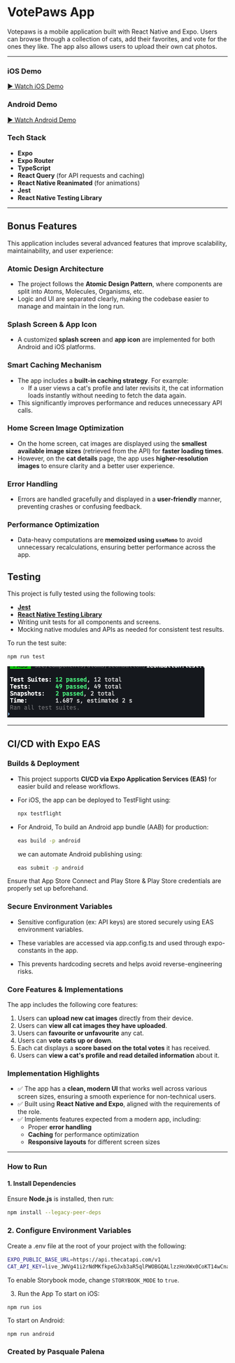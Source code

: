 # VotePaws App

Votepaws is a mobile application built with React Native and Expo. Users can browse through a collection of cats, add their favorites, and vote for the ones they like. The app also allows users to upload their own cat photos.

---

### iOS Demo

[▶️ Watch iOS Demo](demo/ios-demo.mov)

### Android Demo

[▶️ Watch Android Demo](demo/android-demo.mov)


### Tech Stack

- **Expo**
- **Expo Router**
- **TypeScript**
- **React Query** (for API requests and caching)
- **React Native Reanimated** (for animations)
- **Jest** 
- **React Native Testing Library**

---

## Bonus Features

This application includes several advanced features that improve scalability, maintainability, and user experience:

### Atomic Design Architecture

- The project follows the **Atomic Design Pattern**, where components are split into Atoms, Molecules, Organisms, etc.
- Logic and UI are separated clearly, making the codebase easier to manage and maintain in the long run.

### Splash Screen & App Icon

- A customized **splash screen** and **app icon** are implemented for both Android and iOS platforms.

### Smart Caching Mechanism

- The app includes a **built-in caching strategy**. For example:
  - If a user views a cat's profile and later revisits it, the cat information loads instantly without needing to fetch the data again.
- This significantly improves performance and reduces unnecessary API calls.

### Home Screen Image Optimization

- On the home screen, cat images are displayed using the **smallest available image sizes** (retrieved from the API) for **faster loading times**.
- However, on the **cat details** page, the app uses **higher-resolution images** to ensure clarity and a better user experience.

### Error Handling

- Errors are handled gracefully and displayed in a **user-friendly** manner, preventing crashes or confusing feedback.

### Performance Optimization

- Data-heavy computations are **memoized using `useMemo`** to avoid unnecessary recalculations, ensuring better performance across the app.

## Testing

This project is fully tested using the following tools:

- **[Jest](https://jestjs.io/)** 
- **[React Native Testing Library](https://callstack.github.io/react-native-testing-library/)** 
- Writing unit tests for all components and screens.
- Mocking native modules and APIs as needed for consistent test results.

To run the test suite:
```bash
npm run test
```

![Test Result](./demo/test-result.png)

---

## CI/CD with Expo EAS

### Builds & Deployment

- This project supports **CI/CD via Expo Application Services (EAS)** for easier build and release workflows.
- For iOS, the app can be deployed to TestFlight using:

  ```bash
  npx testflight
  ```
- For Android, To build an Android app bundle (AAB)   for production:
  ```bash
  eas build -p android
  ```
  we can automate Android publishing using:
  ```bash
  eas submit -p android
  ```

Ensure that App Store Connect and Play Store & Play Store credentials are properly set up beforehand.

### Secure Environment Variables
- Sensitive configuration (ex: API keys) are stored securely using EAS environment variables.

- These variables are accessed via app.config.ts and used through expo-constants in the app.

- This prevents hardcoding secrets and helps avoid reverse-engineering risks.

### Core Features & Implementations

The app includes the following core features:

1. Users can **upload new cat images** directly from their device.
2. Users can **view all cat images they have uploaded**.
3. Users can **favourite or unfavourite** any cat.
4. Users can **vote cats up or down**.
5. Each cat displays a **score based on the total votes** it has received.
6. Users can **view a cat's profile and read detailed information** about it.

### Implementation Highlights

- ✅ The app has a **clean, modern UI** that works well across various screen sizes, ensuring a smooth experience for non-technical users.
- ✅ Built using **React Native and Expo**, aligned with the requirements of the role.
- ✅ Implements features expected from a modern app, including:
  - Proper **error handling**
  - **Caching** for performance optimization
  - **Responsive layouts** for different screen sizes

---

### How to Run

#### 1. Install Dependencies

Ensure **Node.js** is installed, then run:

```bash
npm install --legacy-peer-deps
```

### 2. Configure Environment Variables
Create a .env file at the root of your project with the following:

```bash
EXPO_PUBLIC_BASE_URL=https://api.thecatapi.com/v1
CAT_API_KEY=live_JWVg41i2rNdMKfkpeGJxb3aR5qlPWOBGQALlzzHnXWx0CoKT14wCnaYSpk174RMJ
```

To enable Storybook mode, change `STORYBOOK_MODE` to `true`.

3. Run the App
To start on iOS:

```
npm run ios
```

To start on Android:
```
npm run android
```

### Created by Pasquale Palena
